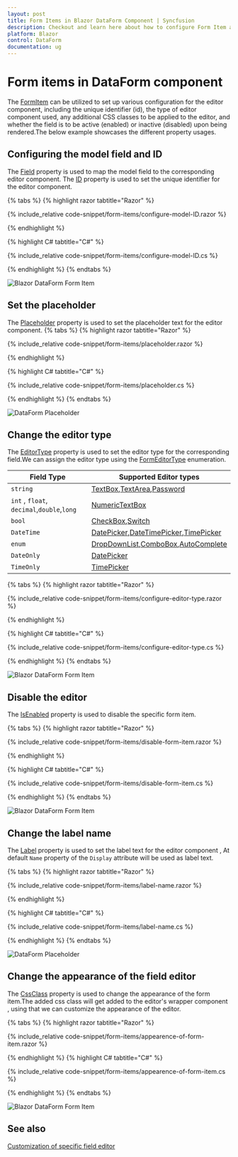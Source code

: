 ```yaml
---
layout: post
title: Form Items in Blazor DataForm Component | Syncfusion
description: Checkout and learn here about how to configure Form Item and its customization in Blazor DataForm component.
platform: Blazor
control: DataForm
documentation: ug
---
```


# Form items in DataForm component

The [FormItem](https://help.syncfusion.com/cr/blazor/Syncfusion.Blazor.DataForm.FormItem.html)  can be utilized to set up various configuration for the editor component, including the unique identifier (id), the type of editor component used, any additional CSS classes to be applied to the editor, and whether the field is to be active (enabled) or inactive (disabled) upon being rendered.The below example showcases the different property usages.


## Configuring the model field and ID

The [Field](https://help.syncfusion.com/cr/blazor/Syncfusion.Blazor.DataForm.FormItem.html#Syncfusion_Blazor_DataForm_FormItem_Field) property is used to map the model field to the corresponding editor component. The [ID](https://help.syncfusion.com/cr/blazor/Syncfusion.Blazor.DataForm.FormItem.html#Syncfusion_Blazor_DataForm_FormItem_ID) property is used to set the unique identifier for the editor component.

{% tabs %}
{% highlight razor tabtitle="Razor"  %}

{% include_relative code-snippet/form-items/configure-model-ID.razor %}

{% endhighlight %}

{% highlight C# tabtitle="C#"  %}

{% include_relative code-snippet/form-items/configure-model-ID.cs %}

{% endhighlight %}
{% endtabs %}

![Blazor DataForm Form Item](images/blazor_dataform_configure_model_ID.png)

## Set the placeholder

The [Placeholder](https://help.syncfusion.com/cr/blazor/Syncfusion.Blazor.DataForm.FormItem.html#Syncfusion_Blazor_DataForm_FormItem_Placeholder) property is used to set the placeholder text for the editor component. 
{% tabs %}
{% highlight razor tabtitle="Razor"  %}

{% include_relative code-snippet/form-items/placeholder.razor %}

{% endhighlight %}

{% highlight C# tabtitle="C#"  %}

{% include_relative code-snippet/form-items/placeholder.cs %}

{% endhighlight %}
{% endtabs %}

![DataForm Placeholder](./images/blazor_dataform_placeholder.png)

## Change the editor type

The [EditorType](https://help.syncfusion.com/cr/blazor/Syncfusion.Blazor.DataForm.FormItem.html#Syncfusion_Blazor_DataForm_FormItem_EditorType) property is used to set the editor type for the corresponding field.We can assign the editor type using the [FormEditorType](https://help.syncfusion.com/cr/blazor/Syncfusion.Blazor.DataForm.FormEditorType.html) enumeration.

| Field Type | Supported Editor types |
| ------------ | ----------------------- |
| `string` | [TextBox](https://help.syncfusion.com/cr/blazor/Syncfusion.Blazor.DataForm.FormEditorType.html#Syncfusion_Blazor_DataForm_FormEditorType_TextBox),[TextArea](https://help.syncfusion.com/cr/blazor/Syncfusion.Blazor.DataForm.FormEditorType.html#Syncfusion_Blazor_DataForm_FormEditorType_TextArea),[Password](https://help.syncfusion.com/cr/blazor/Syncfusion.Blazor.DataForm.FormEditorType.html#Syncfusion_Blazor_DataForm_FormEditorType_Password)|
| `int` , `float`, `decimal`,`double`,`long` | [NumericTextBox](https://help.syncfusion.com/cr/blazor/Syncfusion.Blazor.DataForm.FormEditorType.html#Syncfusion_Blazor_DataForm_FormEditorType_NumericTextBox) |
| `bool` | [CheckBox](https://help.syncfusion.com/cr/blazor/Syncfusion.Blazor.DataForm.FormEditorType.html#Syncfusion_Blazor_DataForm_FormEditorType_CheckBox),[Switch](https://help.syncfusion.com/cr/blazor/Syncfusion.Blazor.DataForm.FormEditorType.html#Syncfusion_Blazor_DataForm_FormEditorType_Switch) |
| `DateTime` | [DatePicker](https://help.syncfusion.com/cr/blazor/Syncfusion.Blazor.DataForm.FormEditorType.html#Syncfusion_Blazor_DataForm_FormEditorType_DatePicker),[DateTimePicker](https://help.syncfusion.com/cr/blazor/Syncfusion.Blazor.DataForm.FormEditorType.html#Syncfusion_Blazor_DataForm_FormEditorType_DateTimePicker),[TimePicker](https://help.syncfusion.com/cr/blazor/Syncfusion.Blazor.DataForm.FormEditorType.html#Syncfusion_Blazor_DataForm_FormEditorType_TimePicker) |
| `enum` | [DropDownList](https://help.syncfusion.com/cr/blazor/Syncfusion.Blazor.DataForm.FormEditorType.html#Syncfusion_Blazor_DataForm_FormEditorType_DropDownList),[ComboBox](https://help.syncfusion.com/cr/blazor/Syncfusion.Blazor.DataForm.FormEditorType.html#Syncfusion_Blazor_DataForm_FormEditorType_ComboBox),[AutoComplete](https://help.syncfusion.com/cr/blazor/Syncfusion.Blazor.DataForm.FormEditorType.html#Syncfusion_Blazor_DataForm_FormEditorType_AutoComplete) |
| `DateOnly` | [DatePicker](https://help.syncfusion.com/cr/blazor/Syncfusion.Blazor.DataForm.FormEditorType.html#Syncfusion_Blazor_DataForm_FormEditorType_DatePicker) |
| `TimeOnly` | [TimePicker](https://help.syncfusion.com/cr/blazor/Syncfusion.Blazor.DataForm.FormEditorType.html#Syncfusion_Blazor_DataForm_FormEditorType_TimePicker) |

{% tabs %}
{% highlight razor tabtitle="Razor"  %}

{% include_relative code-snippet/form-items/configure-editor-type.razor %}

{% endhighlight %}

{% highlight C# tabtitle="C#"  %}

{% include_relative code-snippet/form-items/configure-editor-type.cs %}

{% endhighlight %}
{% endtabs %}

![Blazor DataForm Form Item](images/blazor_dataform_formitem.png)


## Disable the editor

The [IsEnabled](https://help.syncfusion.com/cr/blazor/Syncfusion.Blazor.DataForm.FormItem.html#Syncfusion_Blazor_DataForm_FormItem_IsEnabled) property is used to disable the specific form item.

{% tabs %}
{% highlight razor tabtitle="Razor"  %}

{% include_relative code-snippet/form-items/disable-form-item.razor %}

{% endhighlight %}

{% highlight C# tabtitle="C#"  %}

{% include_relative code-snippet/form-items/disable-form-item.cs %}

{% endhighlight %}
{% endtabs %}

![Blazor DataForm Form Item](images/blazor_dataform_formitem_disabled.png)

## Change the label name 

The [Label](https://help.syncfusion.com/cr/blazor/Syncfusion.Blazor.DataForm.FormItem.html#Syncfusion_Blazor_DataForm_FormItem_Label) property is used to set the label text for the editor component , At default `Name` property of the `Display` attribute will be used as label text.

{% tabs %}
{% highlight razor tabtitle="Razor"  %}

{% include_relative code-snippet/form-items/label-name.razor %}


{% endhighlight %}

{% highlight C# tabtitle="C#"  %}

{% include_relative code-snippet/form-items/label-name.cs %}


{% endhighlight %}
{% endtabs %}

![DataForm Placeholder](./images/blazor_dataform_label_text.png)


## Change the appearance of the field editor

The [CssClass](https://help.syncfusion.com/cr/blazor/Syncfusion.Blazor.DataForm.FormItem.html#Syncfusion_Blazor_DataForm_FormItem_CssClass) property is used to change the appearance of the form item.The added css class will get added to the editor's wrapper component , using that we can customize the appearance of the editor.

{% tabs %}
{% highlight razor tabtitle="Razor"  %}

{% include_relative code-snippet/form-items/appearence-of-form-item.razor %}

{% endhighlight %}
{% highlight C# tabtitle="C#"  %}

{% include_relative code-snippet/form-items/appearence-of-form-item.cs %}

{% endhighlight %}
{% endtabs %}

![Blazor DataForm Form Item](images/blazor_dataform_formitem_cssclass.png)

## See also

[Customization of specific field editor](https://blazor.syncfusion.com/documentation/data-form/templates#customization-of-specific-field-editor)